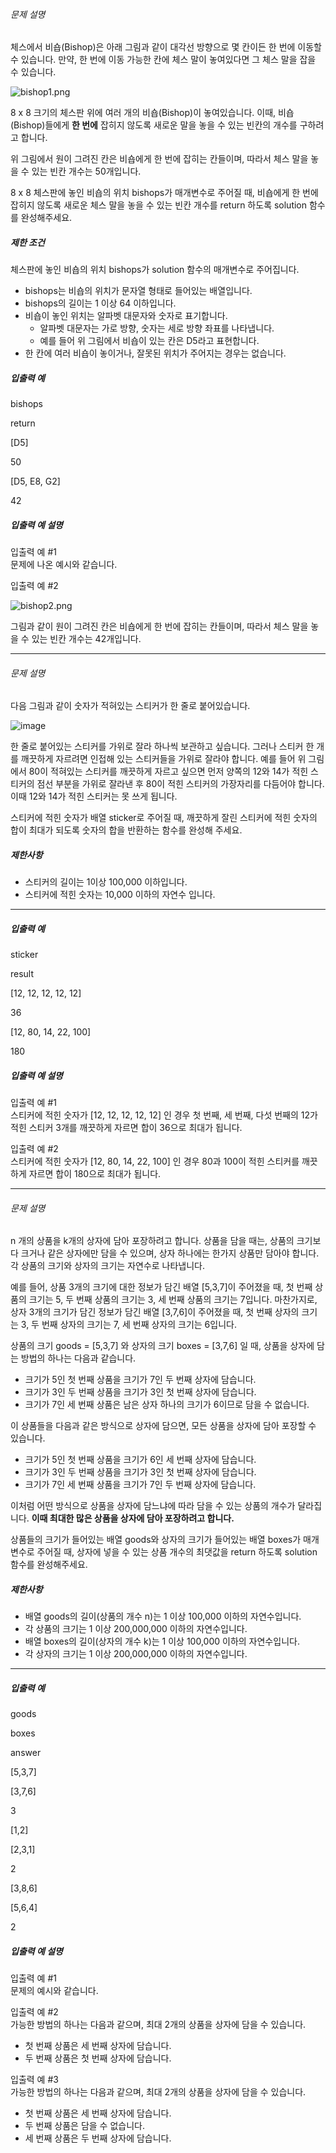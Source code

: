 ###### 문제 설명

체스에서 비숍(Bishop)은 아래 그림과 같이 대각선 방향으로 몇 칸이든 한 번에 이동할 수 있습니다. 만약, 한 번에 이동 가능한 칸에 체스 말이 놓여있다면 그 체스 말을 잡을 수 있습니다.

![bishop1.png](https://grepp-programmers.s3.amazonaws.com/files/ybm/07fd25eb65/561e9310-6ee3-4ecf-85bd-dd573bdbb8df.png)

8 x 8 크기의 체스판 위에 여러 개의 비숍(Bishop)이 놓여있습니다. 이때, 비숍(Bishop)들에게  **한 번에**  잡히지 않도록 새로운 말을 놓을 수 있는 빈칸의 개수를 구하려고 합니다.

위 그림에서 원이 그려진 칸은 비숍에게 한 번에 잡히는 칸들이며, 따라서 체스 말을 놓을 수 있는 빈칸 개수는 50개입니다.

8 x 8 체스판에 놓인 비숍의 위치 bishops가 매개변수로 주어질 때, 비숍에게 한 번에 잡히지 않도록 새로운 체스 말을 놓을 수 있는 빈칸 개수를 return 하도록 solution 함수를 완성해주세요.

##### 제한 조건

체스판에 놓인 비숍의 위치 bishops가 solution 함수의 매개변수로 주어집니다.

-   bishops는 비숍의 위치가 문자열 형태로 들어있는 배열입니다.
-   bishops의 길이는 1 이상 64 이하입니다.
-   비숍이 놓인 위치는 알파벳 대문자와 숫자로 표기합니다.
    -   알파벳 대문자는 가로 방향, 숫자는 세로 방향 좌표를 나타냅니다.
    -   예를 들어 위 그림에서 비숍이 있는 칸은  D5라고 표현합니다.
-   한 칸에 여러 비숍이 놓이거나, 잘못된 위치가 주어지는 경우는 없습니다.

##### 입출력 예

bishops

return

[D5]

50

[D5,  E8,  G2]

42

##### 입출력 예 설명

입출력 예 #1  
문제에 나온 예시와 같습니다.

입출력 예 #2

![bishop2.png](https://grepp-programmers.s3.amazonaws.com/files/ybm/b635b0d993/71863e6c-1320-4ce1-8b5b-886c37dcfa5b.png)

그림과 같이 원이 그려진 칸은 비숍에게 한 번에 잡히는 칸들이며, 따라서 체스 말을 놓을 수 있는 빈칸 개수는 42개입니다.




---

###### 문제 설명

다음 그림과 같이 숫자가 적혀있는 스티커가 한 줄로 붙어있습니다.  
  
![image](https://s3.ap-northeast-2.amazonaws.com/grepp-cloudfront/programmers_imgs/challengeable-imgs/20180131229stk_img_hcdsd8.jpg)  
  
한 줄로 붙어있는 스티커를 가위로 잘라 하나씩 보관하고 싶습니다. 그러나 스티커 한 개를 깨끗하게 자르려면 인접해 있는 스티커들을 가위로 잘라야 합니다. 예를 들어 위 그림에서 80이 적혀있는 스티커를 깨끗하게 자르고 싶으면 먼저 양쪽의 12와 14가 적힌 스티커의 점선 부분을 가위로 잘라낸 후 80이 적힌 스티커의 가장자리를 다듬어야 합니다. 이때 12와 14가 적힌 스티커는 못 쓰게 됩니다.

스티커에 적힌 숫자가 배열 sticker로 주어질 때, 깨끗하게 잘린 스티커에 적힌 숫자의 합이 최대가 되도록 숫자의 합을 반환하는 함수를 완성해 주세요.

##### 제한사항

-   스티커의 길이는 1이상 100,000 이하입니다.
-   스티커에 적힌 숫자는 10,000 이하의 자연수 입니다.

----------

##### 입출력 예

sticker

result

[12, 12, 12, 12, 12]

36

[12, 80, 14, 22, 100]

180

##### 입출력 예 설명

입출력 예 #1  
스티커에 적힌 숫자가 [12, 12, 12, 12, 12] 인 경우 첫 번째, 세 번째, 다섯 번째의 12가 적힌 스티커 3개를 깨끗하게 자르면 합이 36으로 최대가 됩니다.

입출력 예 #2  
스티커에 적힌 숫자가 [12, 80, 14, 22, 100] 인 경우 80과 100이 적힌 스티커를 깨끗하게 자르면 합이 180으로 최대가 됩니다.


---


###### 문제 설명

n 개의 상품을 k개의 상자에 담아 포장하려고 합니다. 상품을 담을 때는, 상품의 크기보다 크거나 같은 상자에만 담을 수 있으며, 상자 하나에는 한가지 상품만 담아야 합니다. 각 상품의 크기와 상자의 크기는 자연수로 나타냅니다.

예를 들어, 상품 3개의 크기에 대한 정보가 담긴 배열 [5,3,7]이 주어졌을 때, 첫 번째 상품의 크기는 5, 두 번째 상품의 크기는 3, 세 번째 상품의 크기는 7입니다. 마찬가지로, 상자 3개의 크기가 담긴 정보가 담긴 배열 [3,7,6]이 주어졌을 때, 첫 번째 상자의 크기는 3, 두 번째 상자의 크기는 7, 세 번째 상자의 크기는 6입니다.

상품의 크기 goods = [5,3,7] 와 상자의 크기 boxes = [3,7,6] 일 때, 상품을 상자에 담는 방법의 하나는 다음과 같습니다.

-   크기가 5인 첫 번째 상품을 크기가 7인 두 번째 상자에 담습니다.
-   크기가 3인 두 번째 상품을 크기가 3인 첫 번째 상자에 담습니다.
-   크기가 7인 세 번째 상품은 남은 상자 하나의 크기가 6이므로 담을 수 없습니다.

이 상품들을 다음과 같은 방식으로 상자에 담으면, 모든 상품을 상자에 담아 포장할 수 있습니다.

-   크기가 5인 첫 번째 상품을 크기가 6인 세 번째 상자에 담습니다.
-   크기가 3인 두 번째 상품을 크기가 3인 첫 번째 상자에 담습니다.
-   크기가 7인 세 번째 상품을 크기가 7인 두 번째 상자에 담습니다.

이처럼 어떤 방식으로 상품을 상자에 담느냐에 따라 담을 수 있는 상품의 개수가 달라집니다.  **이때 최대한 많은 상품을 상자에 담아 포장하려고 합니다.**

상품들의 크기가 들어있는 배열 goods와 상자의 크기가 들어있는 배열 boxes가 매개변수로 주어질 때, 상자에 넣을 수 있는 상품 개수의 최댓값을 return 하도록 solution 함수를 완성해주세요.

##### 제한사항

-   배열 goods의 길이(상품의 개수 n)는 1 이상 100,000 이하의 자연수입니다.
-   각 상품의 크기는 1 이상 200,000,000 이하의 자연수입니다.
-   배열 boxes의 길이(상자의 개수 k)는 1 이상 100,000 이하의 자연수입니다.
-   각 상자의 크기는 1 이상 200,000,000 이하의 자연수입니다.

----------

##### 입출력 예

goods

boxes

answer

[5,3,7]

[3,7,6]

3

[1,2]

[2,3,1]

2

[3,8,6]

[5,6,4]

2

##### 입출력 예 설명

입출력 예 #1  
문제의 예시와 같습니다.

입출력 예 #2  
가능한 방법의 하나는 다음과 같으며, 최대 2개의 상품을 상자에 담을 수 있습니다.

-   첫 번째 상품은 세 번째 상자에 담습니다.
-   두 번째 상품은 첫 번째 상자에 담습니다.

입출력 예 #3  
가능한 방법의 하나는 다음과 같으며, 최대 2개의 상품을 상자에 담을 수 있습니다.

-   첫 번째 상품은 세 번째 상자에 담습니다.
-   두 번째 상품은 담을 수 없습니다.
-   세 번째 상품은 두 번째 상자에 담습니다.
<!--stackedit_data:
eyJoaXN0b3J5IjpbLTE3NjM3MTQ1MzhdfQ==
-->